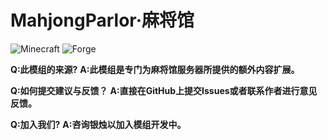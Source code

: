 # MahjongParlor·麻将馆
![Minecraft](https://img.shields.io/badge/Minecraft-Java%20Edition-brightgreen)
![Forge](https://img.shields.io/badge/Forge-1.20.1-orange)

**Q:此模组的来源?**
**A:此模组是专门为麻将馆服务器所提供的额外内容扩展。**

**Q:如何提交建议与反馈？**
**A:直接在GitHub上提交Issues或者联系作者进行意见反馈。**

**Q:加入我们?**
**A:咨询银烛以加入模组开发中。**